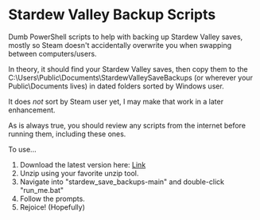 # Stardew Valley Backup Scripts
Dumb PowerShell scripts to help with backing up Stardew Valley saves, mostly so Steam doesn't accidentally overwrite you when swapping between computers/users.

In theory, it should find your Stardew Valley saves, then copy them to the C:\Users\Public\Documents\StardewValleySaveBackups (or wherever your Public\Documents lives) in dated folders sorted by Windows user.

It does _not_ sort by Steam user yet, I may make that work in a later enhancement.

As is always true, you should review any scripts from the internet before running them, including these ones.

To use...
1. Download the latest version here: [Link](https://codeload.github.com/epyonavenger/stardew_save_backups/zip/refs/heads/main)
2. Unzip using your favorite unzip tool.
3. Navigate into "stardew_save_backups-main" and double-click "run_me.bat"
4. Follow the prompts.
5. Rejoice! (Hopefully)
